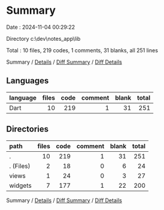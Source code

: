 # Summary

Date : 2024-11-04 00:29:22

Directory c:\\dev\\notes_app\\lib

Total : 10 files,  219 codes, 1 comments, 31 blanks, all 251 lines

Summary / [Details](details.md) / [Diff Summary](diff.md) / [Diff Details](diff-details.md)

## Languages
| language | files | code | comment | blank | total |
| :--- | ---: | ---: | ---: | ---: | ---: |
| Dart | 10 | 219 | 1 | 31 | 251 |

## Directories
| path | files | code | comment | blank | total |
| :--- | ---: | ---: | ---: | ---: | ---: |
| . | 10 | 219 | 1 | 31 | 251 |
| . (Files) | 2 | 18 | 0 | 6 | 24 |
| views | 1 | 24 | 0 | 3 | 27 |
| widgets | 7 | 177 | 1 | 22 | 200 |

Summary / [Details](details.md) / [Diff Summary](diff.md) / [Diff Details](diff-details.md)
